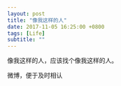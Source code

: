 ```yaml
---
layout: post
title: "像我这样的人"
date: 2017-11-05 16:25:00 +0800
tags: [Life]
subtitle: ""
---
```


像我这样的人，应该找个像我这样的人。

微博，便于及时相认